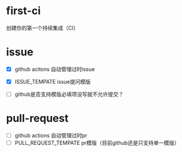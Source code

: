 # first-ci
创建你的第一个持续集成（CI）

# issue

 - [x] github acitons 自动管理过时issue
 - [x] ISSUE_TEMPATE issue提问模版
 - [ ] github是否支持模版必填项没写就不允许提交？


# pull-request

 - [ ] github actions 自动管理过时pr
 - [ ] PULL_REQUEST_TEMPATE pr模版（目前github还是只支持单一模版）